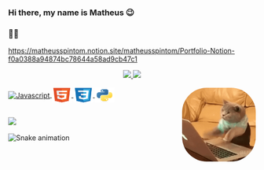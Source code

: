 <!--
**mathspin/mathspin** is a ✨ _special_ ✨ repository because its `README.md` (this file) appears on your GitHub profile.

Here are some ideas to get you started:

- 🔭 I’m currently working on ...
- 🌱 I’m currently learning ...
- 👯 I’m looking to collaborate on ...
- 🤔 I’m looking for help with ...
- 💬 Ask me about ...
- 📫 How to reach me: ...
- 😄 Pronouns: ...
- ⚡ Fun fact: ...
-->

### Hi there, my name is Matheus 😉
### 💾😃


https://matheusspintom.notion.site/matheusspintom/Portfolio-Notion-f0a0388a94874bc78644a58ad9cb47c1

<!--https://mathspin.github.io/Calculadora-simples_HTML-CSS-Javascript/

https://mathspin.github.io/Projeto-Urna-Eletronica/-->

<!-- animações do final da pág  -->
<div align="center">
  <a href="https://github.com/mathspin">
  <img height="180em" src="https://github-readme-stats.vercel.app/api?username=mathspin&show_icons=true&theme=tokyonight&include_all_commits=true&count_private=true"/>
  <img height="180em" src="https://github-readme-stats.vercel.app/api/top-langs/?username=mathspin&layout=compact&langs_count=7&theme=tokyonight"/>
</div>
<div style="display: inline_block"><br> <!-- ícones podem ser encontrados em https://devicon.dev/ -->
  <img align="center" alt="Javascript" height="30" width="40" src="https://cdn.jsdelivr.net/gh/devicons/devicon/icons/javascript/javascript-plain.svg">
  <img align="center" alt="HTML" height="30" width="40" src="https://raw.githubusercontent.com/devicons/devicon/master/icons/html5/html5-original.svg">
  <img align="center" alt="CSS" height="30" width="40" src="https://raw.githubusercontent.com/devicons/devicon/master/icons/css3/css3-original.svg">
  <img align="center" alt="Python" height="30" width="40" src="https://raw.githubusercontent.com/devicons/devicon/master/icons/python/python-original.svg">
  <img align="right" alt="imagemLateral" height="150" style="border-radius:50px;" src="https://github.com/mathspin/mathspin/blob/main/giphy%20(gato%20digitando).gif?raw=true">
</div>
  
  ##
 
<div> <!-- ícones podem ser encontrados em https://dev.to/envoy_/150-badges-for-github-pnk ou https://shields.io/ -->
  <a href="https://www.linkedin.com/in/matheusspintom/" target="_blank"><img src="https://img.shields.io/badge/-LinkedIn-%230077B5?style=for-the-badge&logo=linkedin&logoColor=white" target="_blank"></a> 
 
  ![Snake animation](https://github.com/mathspin/mathspin/blob/output/github-contribution-grid-snake.svg)
 
</div>


